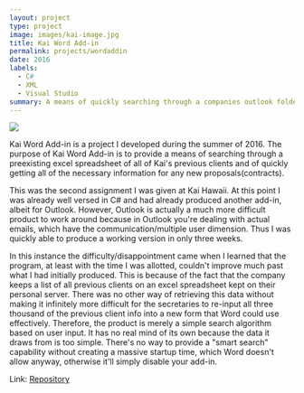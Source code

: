 ```yaml
---
layout: project
type: project
image: images/kai-image.jpg
title: Kai Word Add-in
permalink: projects/wordaddin
date: 2016
labels:
  - C#
  - XML
  - Visual Studio
summary: A means of quickly searching through a companies outlook folders.
---
```


<img class="ui medium right floated rounded image" src="http://www.kaihawaii.com/images/logo.jpg">

Kai Word Add-in is a project I developed during the summer of 2016. The purpose of Kai Word Add-in is to provide a means of searching through a preexisting excel spreadsheet of all of Kai's previous clients and of quickly getting all of the necessary information for any new proposals(contracts).

This was the second assignment I was given at Kai Hawaii. At this point I was already well versed in C# and had already produced another add-in, albeit for Outlook. However, Outlook is actually a much more difficult product to work around because in Outlook you're dealing with actual emails, which have the communication/multiple user dimension. Thus I was quickly able to produce a working version in only three weeks.

In this instance the difficulty/disappointment came when I learned that the program, at least with the time I was allotted, couldn't improve much past what I had initially produced. This is because of the fact that the company keeps a list of all previous clients on an excel spreadsheet kept on their personal server. There was no other way of retrieving this data without making it infinitely more difficult for the secretaries to re-input all three thousand of the previous client info into a new form that Word could use effectively. Therefore, the product is merely a simple search algorithm based on user input. It has no real mind of its own because the data it draws from is too simple. There's no way to provide a "smart search" capability without creating a massive startup time, which Word doesn't allow anyway, otherwise it'll simply disable your add-in.

Link: <a href="https://bitbucket.org/kpk3/word-add-in">Repository</a>

